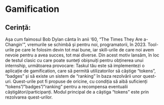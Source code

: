 # Gamification

## Cerință:
Așa cum faimosul Bob Dylan cânta în anii ‘60, “The Times They Are a-Changin'”, vremurile
se schimbă și pentru noi, programatorii, în 2023. Tool-urile pe care le folosim devin tot
mai bune, iar skill-urile de care noi avem nevoie pentru a avea succes, tot mai diverse.
Din acest motiv lansăm, în loc de testul clasic cu care poate sunteți obișnuiți pentru
obținerea unui internship, următoarea provocare:
Taskul tău este să implementezi o aplicație de gamification, care să permită utilizatorilor
să câștige “tokens”, “badges” și să existe un sistem de “ranking” în baza rezolvării unor
quest-uri. Quest-urile pot fi propuse de oricine, cu condiția să aibă suficienți
“tokens”/”badges”/”ranking” pentru a recompensa eventualii câștigători/participanți.
Modul principal de a câștiga “tokens” este prin rezolvarea quest-urilor.


